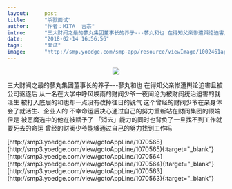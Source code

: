 ```yaml
---
layout:     post
title:      "杀戮面试"
author:     "作者：MITA  吉宗"
intro:      "三大财阀之最的蓼丸集团董事长的养子---蓼丸和也 在得知父亲惨遭舆论迫害且被公司驱逐后 从一名在大学中呼风唤雨的财阀少爷一夜间沦为被财阀统治迫害的就活生 被打入底层的和也却一点没有改掉往日的锐气 这个曾经的财阀少爷在亲身体会了就活生、企业人的 不幸命运后决心通过自己的努力重新站在财阀集团的顶端 但是 被恶魔选中的他在被赋予了 「消去」能力的同时也背负了一旦找不到工作就要死去的命运 曾经的财阀少爷能够通过自己的努力找到工作吗"
date:       "2018-02-14 16:56:56"
tags:       "面试"
image:      "http://smp.yoedge.com/smp-app/resource/viewImage/1002461appline.png"
---
```

<div style="text-align: center">
<p><img src="http://smp.yoedge.com/smp-app/resource/viewImage/1002461appline.png"/></p>
</div>
<p class="post-meta">
<span>三大财阀之最的蓼丸集团董事长的养子---蓼丸和也 在得知父亲惨遭舆论迫害且被公司驱逐后 从一名在大学中呼风唤雨的财阀少爷一夜间沦为被财阀统治迫害的就活生 被打入底层的和也却一点没有改掉往日的锐气 这个曾经的财阀少爷在亲身体会了就活生、企业人的 不幸命运后决心通过自己的努力重新站在财阀集团的顶端 但是 被恶魔选中的他在被赋予了 「消去」能力的同时也背负了一旦找不到工作就要死去的命运 曾经的财阀少爷能够通过自己的努力找到工作吗</span>
</p>
[http://smp3.yoedge.com/view/gotoAppLine/1070565](http://smp3.yoedge.com/view/gotoAppLine/1070565){:target="_blank"}
[http://smp3.yoedge.com/view/gotoAppLine/1070564](http://smp3.yoedge.com/view/gotoAppLine/1070564){:target="_blank"}
[http://smp3.yoedge.com/view/gotoAppLine/1070563](http://smp3.yoedge.com/view/gotoAppLine/1070563){:target="_blank"}



